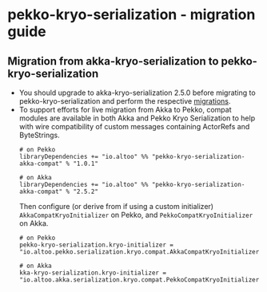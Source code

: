 pekko-kryo-serialization - migration guide
=========================================

Migration from akka-kryo-serialization to pekko-kryo-serialization
-----------------------------
* You should upgrade to akka-kryo-serialization 2.5.0 before migrating to pekko-kryo-serialization and perform the respective [migrations](https://github.com/altoo-ag/akka-kryo-serialization/blob/master/migration-guide.md).
* To support efforts for live migration from Akka to Pekko, compat modules are available in both Akka and Pekko Kryo Serialization to help with wire compatibility of custom messages containing ActorRefs and ByteStrings.
  ```
  # on Pekko
  libraryDependencies += "io.altoo" %% "pekko-kryo-serialization-akka-compat" % "1.0.1"
  
  # on Akka
  libraryDependencies += "io.altoo" %% "pekko-kryo-serialization-akka-compat" % "2.5.2"
  ```
  Then configure (or derive from if using a custom initializer) `AkkaCompatKryoInitializer` on Pekko, and `PekkoCompatKryoInitializer` on Akka.
  ```
  # on Pekko
  pekko-kryo-serialization.kryo-initializer = "io.altoo.pekko.serialization.kryo.compat.AkkaCompatKryoInitializer"
  
  # on Akka
  kka-kryo-serialization.kryo-initializer = "io.altoo.akka.serialization.kryo.compat.PekkoCompatKryoInitializer"
  ```
